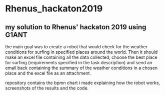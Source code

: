 # Rhenus_hackaton2019
## my solution to Rhenus' hackaton 2019 using G1ANT 

the main goal was to create a robot that would check for the weather conditions for surfing in specified places around the world. Then it should make an excel file containing all the data collected, choose the best place for surfing (requirements specified in the task description) and send an email back containing the summary of the weather conditions in a chosen place and the excel file as an attachment.

repository contains the bpmn chart i made explaining how the robot works, screenshots of the results and the code.

